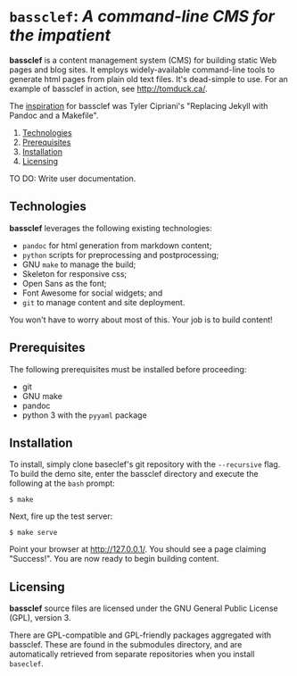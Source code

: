 
`bassclef`: *A command-line CMS for the impatient*
==================================================

**bassclef** is a content management system (CMS) for building static Web pages and blog sites.  It employs widely-available command-line tools to generate html pages from plain old text files.  It's dead-simple to use.  For an example of bassclef in action, see <http://tomduck.ca/>.

The [inspiration] for bassclef was Tyler Cipriani's "Replacing Jekyll with Pandoc and a Makefile".


 1. [Technologies](#technologies) 
 2. [Prerequisites](#prerequisites) 
 3. [Installation](#installation)
 4. [Licensing](#licensing)


TO DO: Write user documentation.


[inspiration]: https://tylercipriani.com/2014/05/13/replace-jekyll-with-pandoc-makefile.html


Technologies
------------

**bassclef** leverages the following existing technologies:

  * `pandoc` for html generation from markdown content;
  * `python` scripts for preprocessing and postprocessing;
  * GNU `make` to manage the build;
  * Skeleton for responsive css;
  * Open Sans as the font;
  * Font Awesome for social widgets; and
  * `git` to manage content and site deployment.

You won't have to worry about most of this.  Your job is to build content!


Prerequisites
-------------

The following prerequisites must be installed before proceeding:

  * git 
  * GNU make
  * pandoc
  * python 3 with the `pyyaml` package


Installation
------------

To install, simply clone baseclef's git repository with the `--recursive` flag.  To build the demo site, enter the bassclef directory and execute the following at the `bash` prompt:

    $ make

Next, fire up the test server:

    $ make serve

Point your browser at <http://127.0.0.1/>.  You should see a page claiming "Success!".  You are now ready to begin building content.


Licensing
---------

**bassclef** source files are licensed under the GNU General Public License (GPL), version 3.

There are GPL-compatible and GPL-friendly packages aggregated with bassclef.  These are found in the submodules directory, and are automatically retrieved from separate repositories when you install `baseclef`.
